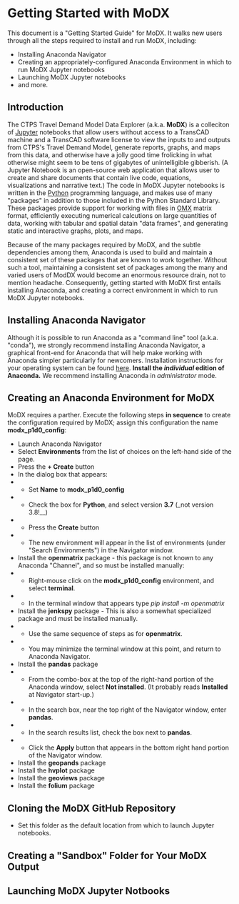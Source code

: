 # Getting Started with MoDX

This document is a "Getting Started Guide" for MoDX. It walks new users through all the steps required to install and run MoDX, including:
* Installing Anaconda Navigator
* Creating an appropriately-configured Anaconda Environment in which to run MoDX Jupyter notebooks
* Launching MoDX Jupyter notebooks
* and more.

## Introduction 

The CTPS Travel Demand Model Data Explorer (a.k.a. __MoDX__) is a colleciton of [Jupyter](https://jupyter.org) notebooks that allow users without access to a TransCAD machine
and a TransCAD software license to view the inputs to and outputs from CTPS's Travel Demand Model, generate reports, graphs, and maps from this data,
and otherwise have a jolly good time frolicking in what otherwise might seem to be tens of gigabytes of unintelligible gibberish. (A Jupyter Notebook is an open-source web
application that allows user to create and share documents that contain live code, equations, visualizations and narrative text.) The code in MoDX Jupyter notebooks is
written in the [Python](https://python.org) programming language, and makes use of many "packages" in addition to those included in the Python Standard Library.
These packages provide support for working with files in [OMX](https://github.com/osPlanning/omx/wiki/Specification) matrix format,
efficiently executing numerical calcutions on large quantities of data, working with tabular and spatial datain "data frames", 
and generating static and interactive graphs, plots, and maps.  

Because of the many packages required by MoDX, and the subtle dependencies among them, Anaconda is used to build and maintain a consistent set of these packages
that are known to work together. Without such a tool, maintaining a consistent set of packages among the many and varied users of ModDX would become an enormous
resource drain, not to mention headache. Consequently, getting started with MoDX first entails installing Anaconda, and creating a correct environment in which
to run MoDX Jupyter notebooks.

## Installing Anaconda Navigator

Although it is possible to run Anaconda as a "command line" tool (a.k.a. "conda"), we strongly recommend installing Anaconda Navigator, a graphical front-end
for Anaconda that will help make working with Anaconda simpler particularly for newcomers. Installation instructions for your operating system
can be found [here](https://docs.anaconda.com/anaconda/install/). __Install the  _individual_ edition of Anaconda.__ 
We recommend installing Anaconda in _administrator_ mode.

## Creating an Anaconda Environment for MoDX

MoDX requires a parther.
Execute the following steps __in sequence__ to create the configuration required by MoDX; assign this configuration the name __modx_p1d0_config__:
* Launch Anaconda Navigator
* Select __Environments__ from the list of choices on the left-hand side of the page.
* Press the __+ Create__ button
* In the dialog box that appears:
* * Set __Name__ to __modx_p1d0_config__
* * Check the box for __Python__, and select version __3.7__ (_not version 3.8!__)
* * Press the __Create__ button
* * The new environment will appear in the list of environments (under "Search Environments") in the Navigator window.
* Install the __openmatrix__ package - this package is not known to any Anaconda "Channel", and so must be installed manually:
* * Right-mouse click on the __modx_p1d0_config__ environment, and select __terminal__.
* * In the terminal window that appears type _pip install -m openmatrix_
* Install the __jenkspy__ package - This is also a somewhat specialized package and must be installed manually.
* * Use the same sequence of steps as for __openmatrix__.
* * You may minimize the terminal window at this point, and return to Anaconda Navigator.
* Install the __pandas__ package
* * From the combo-box at the top of the right-hand portion of the Anaconda window, select __Not installed__. (It probably reads __Installed__ at Navigator start-up.)
* * In the search box, near the top right of the Navigator window, enter __pandas__.
* * In the search results list, check the box next to __pandas__.
* * Click the __Apply__ button that appears in the bottom right hand portion of the Navigator window.
* Install the __geopands__ package
* Install the __hvplot__ package
* Install the __geoviews__ package
* Install the __folium__ package

## Cloning the MoDX GitHub Repository

* Set this folder as the default location from which to launch Jupyter notebooks.

## Creating a "Sandbox" Folder for Your MoDX Output

## Launching MoDX Jupyter Notbooks

